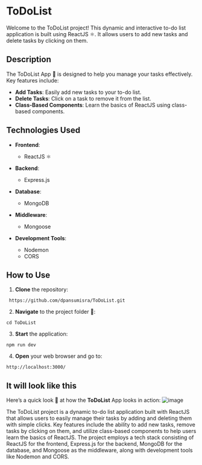 # ToDoList

Welcome to the ToDoList project! This dynamic and interactive to-do list application is built using ReactJS ⚛️. It allows users to add new tasks and delete tasks by clicking on them.

## Description

The ToDoList App 📝 is designed to help you manage your tasks effectively. Key features include:

- **Add Tasks**: Easily add new tasks to your to-do list.
- **Delete Tasks**: Click on a task to remove it from the list.
- **Class-Based Components**: Learn the basics of ReactJS using class-based components.

## Technologies Used

- **Frontend**: 
  - ReactJS ⚛️
  
- **Backend**: 
  - Express.js
  
- **Database**: 
  - MongoDB
  
- **Middleware**: 
  - Mongoose
  
- **Development Tools**: 
  - Nodemon
  - CORS

## How to Use
  1. **Clone**  the repository:
```
 https://github.com/dpansumisra/ToDoList.git   
  ```
2. **Navigate**  to the project folder 📂:
```
cd ToDoList
```
3. **Start** the application:
```
npm run dev
```
4. **Open** your web browser and go to:
```
http://localhost:3000/
```
## It will look like this
Here’s a quick look 👀 at how the **ToDoList** App looks in action:
![image](https://github.com/user-attachments/assets/b7c442df-6b68-4cf3-8504-ccca0caef5b1)

The ToDoList project is a dynamic to-do list application built with ReactJS that allows users to easily manage their tasks by adding and deleting them with simple clicks. Key features include the ability to add new tasks, remove tasks by clicking on them, and utilize class-based components to help users learn the basics of ReactJS. The project employs a tech stack consisting of ReactJS for the frontend, Express.js for the backend, MongoDB for the database, and Mongoose as the middleware, along with development tools like Nodemon and CORS.
